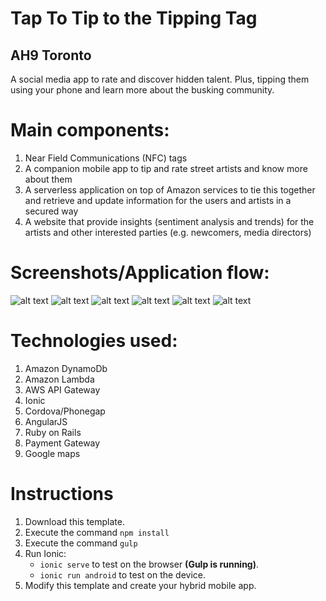 
# Tap To Tip to the Tipping Tag
## AH9 Toronto

A social media app to rate and discover hidden talent.
Plus, tipping them using your phone and learn more about the busking community.

# Main components:

1. Near Field Communications (NFC) tags
2. A companion mobile app to tip and rate street artists and know more about them
3. A serverless application on top of Amazon services to tie this together and retrieve and update information for the users and artists in a secured way
4. A website that provide insights (sentiment analysis and trends) for the artists and other interested parties (e.g. newcomers, media directors)

# Screenshots/Application flow:

![alt text](https://raw.githubusercontent.com/54chi/angelhack-toronto/master/ionic/tap2tip/screenshots/screen1.png)
![alt text](https://raw.githubusercontent.com/54chi/angelhack-toronto/master/ionic/tap2tip/screenshots/screen2.png)
![alt text](https://raw.githubusercontent.com/54chi/angelhack-toronto/master/ionic/tap2tip/screenshots/screen3.png)
![alt text](https://raw.githubusercontent.com/54chi/angelhack-toronto/master/ionic/tap2tip/screenshots/screen4.png)
![alt text](https://raw.githubusercontent.com/54chi/angelhack-toronto/master/ionic/tap2tip/screenshots/screen5.png)
![alt text](https://raw.githubusercontent.com/54chi/angelhack-toronto/master/ionic/tap2tip/screenshots/screen6.png)

# Technologies used:

1. Amazon DynamoDb
2. Amazon Lambda
3. AWS API Gateway
4. Ionic
5. Cordova/Phonegap
6. AngularJS
7. Ruby on Rails
8. Payment Gateway
9. Google maps

# Instructions

1. Download this template.
2. Execute the command `npm install`
3. Execute the command `gulp`
4. Run Ionic:
   - `ionic serve` to test on the browser **(Gulp is running)**.
   - `ionic run android` to test on the device.
5. Modify this template and create your hybrid mobile app.
